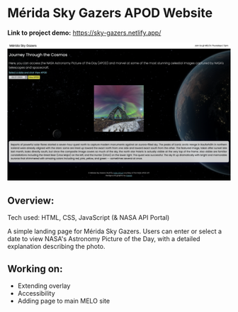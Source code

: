 # Mérida Sky Gazers APOD Website
**Link to project demo:** https://sky-gazers.netlify.app/

![Project Screenshot](https://github.com/gwendolyn954/merida-sky-gazers/blob/main/img/Sky%20Gazers%20SS.png)

## Overview:

Tech used: HTML, CSS, JavaScript (& NASA API Portal)

A simple landing page for Mérida Sky Gazers.  Users can enter or select a date to view NASA's Astronomy Picture of the Day, with a detailed explanation describing the photo.  


## Working on:

- Extending overlay
- Accessibility
- Adding page to main MELO site

